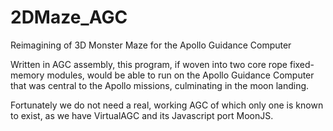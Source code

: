 # 2DMaze_AGC
Reimagining of 3D Monster Maze for the Apollo Guidance Computer

Written in AGC assembly, this program, if woven into two core rope fixed-memory modules, would be able to run on the Apollo Guidance Computer that was central to the Apollo missions, culminating in the moon landing.

Fortunately we do not need a real, working AGC of which only one is known to exist, as we have VirtualAGC and its Javascript port MoonJS.



